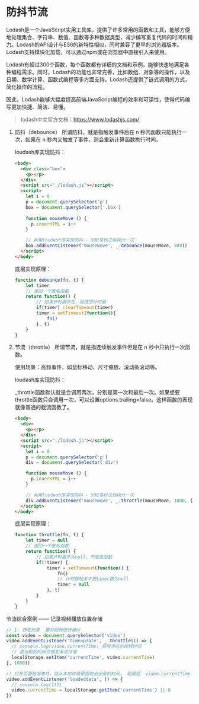 # 防抖节流

Lodash是一个JavaScript实用工具库，提供了许多常用的函数和工具，能够方便地处理集合、字符串、数值、函数等多种数据类型，减少编写重复代码的时间和精力。Lodash的API设计与ES6的新特性相似，同时兼容了更早的浏览器版本。Lodash支持模块化加载，可以通过npm或在浏览器中直接引入来使用。

Lodash有超过300个函数，每个函数都有详细的文档和示例，能够快速地满足各种编程需求。同时，Lodash的功能也非常完善，比如数组、对象等的操作，以及日期、数学计算、函数式编程等多方面支持。Lodash还提供了链式调用的方式，简化操作的流程。

因此，Lodash能够大幅度提高前端JavaScript编程的效率和可读性，使得代码编写更加快捷、简洁、易懂。

> lodash中文官方文档：https://www.lodashjs.com/

1. 防抖（debounce）
   所谓防抖，就是指触发事件后在 n 秒内函数只能执行一次，如果在 n 秒内又触发了事件，则会重新计算函数执行时间。
   
   loudash库实现防抖：
   
   ```html
   <body>
     <div class="box">
       <p></p>
     </div>
     <script src="./lodash.js"></script>
     <script>
       let i = 0
       p = document.querySelector('p')
       box = document.querySelector('.box')
         
       function mouseMove () {
         p.innerHTML = i++
       }
   
       // 利用loudash库实现防抖 - 500毫秒之后执行一次
       box.addEventListener('mousemove', _.debounce(mouseMove, 500))
     </script>
   </body>
   ```
   
   底层实现原理：
   
   ```js
   function debounce(fn, t) {
       let timer
       // 返回一个匿名函数
       return function() {
           // 如果计时器存在，就清空计时器
           if(timer) clearTimeout(timer)
           timer = setTimeout(function(){
               fn()
           }, t)
       }
   }
   ```
   
2. 节流（throttle）
   所谓节流，就是指连续触发事件但是在 n 秒中只执行一次函数。

   使用场景：高频事件，如鼠标移动、尺寸缩放、滚动条滚动等。
   
   loudash库实现防抖：
   
   _throttle函数默认就是会调用两次。分别是第一次和最后一次。如果想要throttle函数只会调用一次，可以设置options.trailing=false。这样函数的表现就像普通的截流函数了。
   
   ```html
   <body>
     <div>
       <p></p>
     </div>
     <script src="./lodash.js"></script>
     <script>
       let i = 0
       p = document.querySelector('p')
       div = document.querySelector('div')
   
       function mouseMove () {
         p.innerHTML = i++
       }
   
       // 利用loudash库实现防抖 - 500毫秒之后执行一次
       div.addEventListener('mousemove', _.throttle(mouseMove, 1000, { 'trailing': false }))
     </script>
   </body>
   ```
   
   底层实现原理：
   
   ```js
   function throttle(fn, t) {
       let timer = null
       // 返回一个匿名函数
       return function() {
           // 如果计时器不为null，不触发函数
           if(!timer) {
               timer = setTimeout(function() {
                   fn()
                   // 计时器触发才把timer置为null
                   timer = null
               }, t)
           }
       }
   }
   ```
   

节流综合案例 —— 记录视频播放位置存储

```js
// 1. 获取元素  要对视频进行操作
const video = document.querySelector('video')
video.addEventListener('timeupdate', _.throttle(() => {
  // console.log(video.currentTime) 获得当前的视频时间
  // 把当前的时间存储到本地存储
  localStorage.setItem('currentTime', video.currentTime)
}, 1000))

// 打开页面触发事件，就从本地存储里面取出记录的时间， 赋值给  video.currentTime
video.addEventListener('loadeddata', () => {
  // console.log(111)
  video.currentTime = localStorage.getItem('currentTime') || 0
})
```
